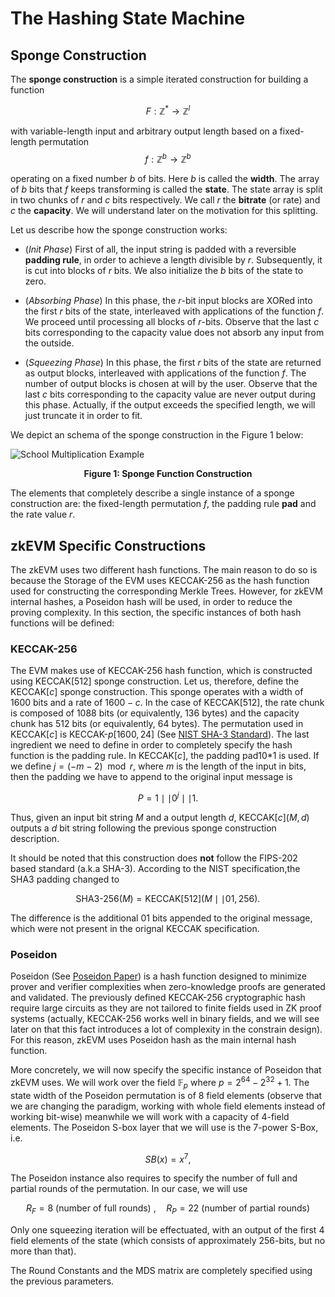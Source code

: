 # The Hashing State Machine

## Sponge Construction

The **sponge construction** is a simple iterated construction for building a function 

$$
F: \mathbb{Z}^* \to \mathbb{Z}^l
$$

with variable-length input and arbitrary output length based on a fixed-length permutation
$$
f: \mathbb{Z}^b \to \mathbb{Z}^b
$$

operating on a fixed number $b$ of bits. Here $b$ is called the **width**. The array of $b$ bits that $f$ keeps transforming is called the **state**. The state array is split in two chunks of $r$ and $c$ bits respectively. We call $r$ the **bitrate** (or rate) and $c$ the **capacity**. We will understand later on the motivation for this splitting. 

Let us describe how the sponge construction works:

- (*Init Phase*) First of all, the input string is padded with a reversible **padding rule**, in order to achieve a length divisible by $r$. Subsequently, it is cut into blocks of $r$ bits. We also initialize the $b$ bits of the state to zero. 

- (*Absorbing Phase*) In this phase, the $r$-bit input blocks are XORed into the first $r$ bits of the state, interleaved with applications of the function $f$. We proceed until processing all blocks of $r$-bits. Observe that the last $c$ bits corresponding to the capacity value does not absorb any input from the outside. 

- (*Squeezing Phase*) In this phase, the first $r$ bits of the state are returned as output blocks, interleaved with applications of the function $f$. The number of output blocks is chosen at will by the user. Observe that the last $c$ bits corresponding to the capacity value are never output during this phase. Actually, if the output exceeds the specified length, we will just truncate it in order to fit. 

We depict an schema of the sponge construction in the Figure 1 below:

![School Multiplication Example](figures/fig-sponge-construction.png)
<div align="center"><b> Figure 1: Sponge Function Construction </b></div>

The elements that completely describe a single instance of a sponge construction are: the fixed-length permutation $f$, the padding rule **pad** and the rate value $r$.

## zkEVM Specific Constructions 

The zkEVM uses two different hash functions. The main reason to do so is because the Storage of the EVM uses KECCAK-256 as the hash function used for constructing the corresponding Merkle Trees. However, for zkEVM internal hashes, a Poseidon hash will be used, in order to reduce the proving complexity. In this section, the specific instances of both hash functions will be defined:

### KECCAK-256

The EVM makes use of KECCAK-256 hash function, which is constructed using KECCAK$[512]$ sponge construction. Let us, therefore, define the KECCAK$[c]$ sponge construction. This sponge operates with a width of $1600$ bits and a rate of $1600 - c$. In the case of KECCAK$[512]$, the rate chunk is composed of $1088$ bits (or equivalently, $136$ bytes) and the capacity chunk has $512$ bits (or equivalently, $64$ bytes). The permutation used in KECCAK$[c]$ is KECCAK-$p[1600, 24]$ (See [NIST SHA-3 Standard](https://csrc.nist.gov/publications/detail/fips/202/final)). The last ingredient we need to define in order to completely specify the hash function is the padding rule. In KECCAK$[c]$, the padding pad10*1 is used. If we define $j = (-m-2) \mod{r}$, where $m$ is the length of the input in bits, then the padding we have to append to the original input message is 

$$
P = 1 \mid\mid 0^j \mid\mid 1.
$$

Thus, given an input bit string $M$ and a output length $d$, KECCAK$[c](M, d)$ outputs a $d$ bit string following the previous sponge construction description. 

It should be noted that this construction does **not** follow the FIPS-202 based standard (a.k.a SHA-3). According to the NIST specification,the SHA3 padding changed to

$$
\text{SHA3-256}(M) = \text{KECCAK}[512](M \mid\mid 01, 256).
$$

The difference is the additional $01$ bits appended to the original message, which were not present in the orignal KECCAK specification. 

### Poseidon 

Poseidon (See [Poseidon Paper](https://eprint.iacr.org/2019/458.pdf)) is a hash function designed to minimize prover and verifier complexities when zero-knowledge proofs are generated and validated. The previously defined KECCAK-256 cryptographic hash require large circuits as they are not tailored to finite fields used in ZK proof systems (actually, KECCAK-256 works well in binary fields, and we will see later on that this fact introduces a lot of complexity in the constrain design). For this reason, zkEVM uses Poseidon hash as the main internal hash function. 

More concretely, we will now specify the specific instance of Poseidon that zkEVM uses. We will work over the field $\mathbb{F}_p$ where $p = 2^{64} - 2^{32} + 1$. The state width of the Poseidon permutation is of $8$ field elements (observe that we are changing the paradigm, working with whole field elements instead of working bit-wise) meanwhile we will work with a capacity of $4$-field elements. The Poseidon S-box layer that we will use is the $7$-power S-Box, i.e.

$$
SB(x) = x^7,
$$

The Poseidon instance also requires to specify the number of full and partial rounds of the permutation. In our case, we will use 

$$
R_F = 8 \text{ (number of full rounds) }, \quad R_P = 22 \text{ (number of partial rounds)}
$$

Only one squeezing iteration will be effectuated, with an output of the first $4$ field elements of the state (which consists of approximately $256$-bits, but no more than that). 

The Round Constants and the MDS matrix are completely specified using the previous parameters. 